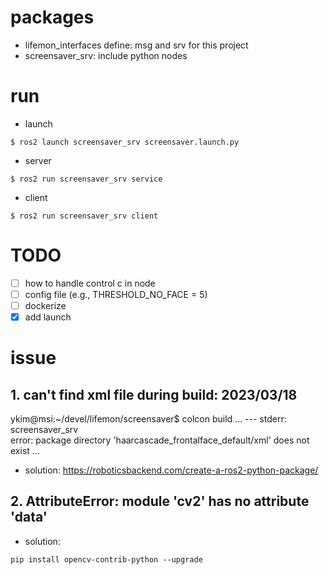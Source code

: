 # packages

- lifemon_interfaces define: msg and srv for this project
- screensaver_srv: include python nodes

# run

- launch

```
$ ros2 launch screensaver_srv screensaver.launch.py
```

- server
```
$ ros2 run screensaver_srv service 
```

- client

```
$ ros2 run screensaver_srv client
```

# TODO
- [ ] how to handle control c in node
- [ ] config file (e.g., THRESHOLD_NO_FACE = 5)
- [ ] dockerize
- [x] add launch

# issue

## 1. can't find xml file during build: 2023/03/18

ykim@msi:~/devel/lifemon/screensaver$ colcon build
...
--- stderr: screensaver_srv                   
error: package directory 'haarcascade_frontalface_default/xml' does not exist
...

- solution: https://roboticsbackend.com/create-a-ros2-python-package/ 

## 2. AttributeError: module 'cv2' has no attribute 'data'

- solution:
```
pip install opencv-contrib-python --upgrade 
```